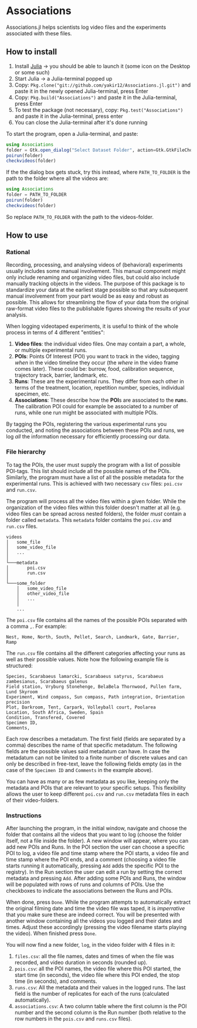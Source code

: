 # Associations

Associations.jl helps scientists log video files and the experiments associated with these files.

## How to install

1. Install [Julia](https://julialang.org/downloads/) -> you should be able to launch it (some icon on the Desktop or some such)
2. Start Julia -> a Julia-terminal popped up
3. Copy: `Pkg.clone("git://github.com/yakir12/Associations.jl.git")` and paste it in the newly opened Julia-terminal, press Enter
4. Copy: `Pkg.build("Associations")` and paste it in the Julia-terminal, press Enter
5. To test the package (not necessary), copy: `Pkg.test("Associations")` and paste it in the Julia-terminal, press enter
6. You can close the Julia-terminal after it's done running

To start the program, open a Julia-terminal, and paste:
```julia
using Associations
folder = Gtk.open_dialog("Select Dataset Folder", action=Gtk.GtkFileChooserAction.SELECT_FOLDER)
poirun(folder)
checkvideos(folder)
```
If the the dialog box gets stuck, try this instead, where `PATH_TO_FOLDER` is the path to the folder where all the videos are:
```julia
using Associations
folder = PATH_TO_FOLDER
poirun(folder)
checkvideos(folder)
```
So replace `PATH_TO_FOLDER` with the path to the videos-folder.

## How to use

### Rational 
Recording, processing, and analysing videos of (behavioral) experiments usually includes some manual involvement. This manual component might only include renaming and organizing video files, but could also include manually tracking objects in the videos. The purpose of this package is to standardize your data at the earliest stage possible so that any subsequent manual involvement from your part would be as easy and robust as possible. This allows for streamlining the flow of your data from the original raw-format video files to the publishable figures showing the results of your analysis.

When logging videotaped experiments, it is useful to think of the whole process in terms of 4 different "entities":

1. **Video files**: the individual video files. One may contain a part, a whole, or multiple experimental runs. 
2. **POIs**: Points Of Interest (POI) you want to track in the video, tagging *when* in the video timeline they occur (the *where* in the video frame comes later). These could be: burrow, food, calibration sequence, trajectory track, barrier, landmark, etc.
3. **Runs**: These are the experimental runs. They differ from each other in terms of the treatment, location, repetition number, species, individual specimen, etc.
4. **Associations**: These describe how the **POI**s are associated to the **run**s. The calibration POI could for example be associated to a number of runs, while one run might be associated with multiple POIs.

By tagging the POIs, registering the various experimental runs you conducted, and noting the associations between these POIs and runs, we log *all* the information necessary for efficiently processing our data. 

### File hierarchy
To tag the POIs, the user must supply the program with a list of possible POI-tags. This list should include all the possible names of the POIs. Similarly, the program must have a list of all the possible metadata for the experimental runs. This is achieved with two necessary `csv` files: `poi.csv` and `run.csv`.

The program will process all the video files within a given folder. While the organization of the video files within this folder doesn't matter at all (e.g. video files can be spread across nested folders), the folder *must* contain a folder called `metadata`. This `metadata` folder contains the `poi.csv` and `run.csv` files. 

```
videos
│   some_file
│   some_video_file
│   ...
│
└───metadata
│       poi.csv
│       run.csv
│   
└───some_folder
    │   some_video_file
    │   other_video_file
    │   ...
    │   
    ...
```

The `poi.csv` file contains all the names of the possible POIs separated with a comma `,`. For example:

```
Nest, Home, North, South, Pellet, Search, Landmark, Gate, Barrier, Ramp
```
The `run.csv` file contains all the different categories affecting your runs as well as their possible values. Note how the following example file is structured:
```
Species, Scarabaeus lamarcki, Scarabaeus satyrus, Scarabaeus zambesianus, Scarabaeus galenus
Field station, Vryburg Stonehenge, BelaBela Thornwood, Pullen farm, Lund Skyroom
Experiment, Wind compass, Sun compass, Path integration, Orientation precision
Plot, Darkroom, Tent, Carpark, Volleyball court, Poolarea
Location, South Africa, Sweden, Spain
Condition, Transfered, Covered
Specimen ID,
Comments,
```
Each row describes a metadatum. The first field (fields are separated by a comma) describes the name of that specific metadatum. The following fields are the possible values said metadatum can have. In case the metadatum can not be limited to a finite number of discrete values and can only be described in free-text, leave the following fields empty (as in the case of the `Specimen ID` and `Comments` in the example above).

You can have as many or as few metadata as you like, keeping only the metadata and POIs that are relevant to your specific setups. This flexibility allows the user to keep different `poi.csv` and `run.csv` metadata files in each of their video-folders.

### Instructions
After launching the program, in the initial window, navigate and choose the folder that contains all the videos that you want to log (choose the folder itself, not a file inside the folder). A new window will appear, where you can add new POIs and Runs. In the POI section the user can choose a specific POI to log, a video file and time stamp where the POI starts, a video file and time stamp where the POI ends, and a comment (choosing a video file starts running it automatically, pressing `Add` adds the specific POI to the registry). In the Run section the user can edit a run by setting the correct metadata and pressing `Add`. After adding some POIs and Runs, the window will be populated with rows of runs and columns of POIs. Use the checkboxes to indicate the associations between the Runs and POIs. 

When done, press `Done`. While the program attempts to automatically extract the original filming date and time the video file was taped, it is *imperrative* that you make sure these are indeed correct. You will be presented with another window containing all the videos you logged and their dates and times. Adjust these accordingly (pressing the video filename starts playing the video). When finished press `Done`.

You will now find a new folder, `log`, in the video folder with 4 files in it: 
1. `files.csv`: all the file names, dates and times of when the file was recorded, and video duration in seconds (rounded up).
2. `pois.csv`: all the POI names, the video file where this POI started, the start time (in seconds), the video file where this POI ended, the stop time (in seconds), and comments.
3. `runs.csv`: All the metadata and their values in the logged runs. The last field is the number of replicates for each of the runs (calculated automatically).
4. `associations.csv`: A two column table where the first column is the POI number and the second column is the Run number (both relative to the row numbers in the `pois.csv` and `runs.csv` files). 
